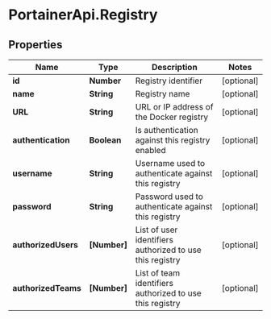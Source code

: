# PortainerApi.Registry

## Properties
Name | Type | Description | Notes
------------ | ------------- | ------------- | -------------
**id** | **Number** | Registry identifier | [optional] 
**name** | **String** | Registry name | [optional] 
**URL** | **String** | URL or IP address of the Docker registry | [optional] 
**authentication** | **Boolean** | Is authentication against this registry enabled | [optional] 
**username** | **String** | Username used to authenticate against this registry | [optional] 
**password** | **String** | Password used to authenticate against this registry | [optional] 
**authorizedUsers** | **[Number]** | List of user identifiers authorized to use this registry | [optional] 
**authorizedTeams** | **[Number]** | List of team identifiers authorized to use this registry | [optional] 


